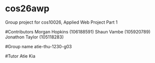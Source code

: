 # cos26awp
Group project for cos10026, Applied Web Project Part 1

#Contributors
Morgan Hopkins (106188591)
Shaun Vambe (105920789)
Jonathon Taylor (105118283)

#Group name
atie-thu-1230-g03

#Tutor
Atie Kia